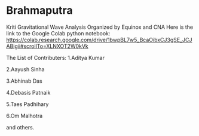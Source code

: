 # Brahmaputra
Kriti Gravitational Wave Analysis
Organized by Equinox and CNA
Here is the link to the Google Colab python notebook:
https://colab.research.google.com/drive/1bwpBL7w5_BcaOibxCJ3gSE_JCJABigii#scrollTo=XLNXOT2W0kVk

The List of Contributers:
1.Aditya Kumar

2.Aayush Sinha

3.Abhinab Das

4.Debasis Patnaik

5.Taes Padhihary

6.Om Malhotra

and others.

